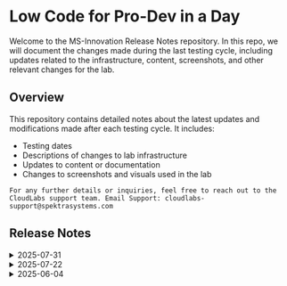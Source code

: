 # Low Code for Pro-Dev in a Day 

Welcome to the MS-Innovation Release Notes repository. In this repo, we will document the changes made during the last testing cycle, including updates related to the infrastructure, content, screenshots, and other relevant changes for the lab.

## Overview

This repository contains detailed notes about the latest updates and modifications made after each testing cycle. It includes:

- Testing dates
- Descriptions of changes to lab infrastructure
- Updates to content or documentation
- Changes to screenshots and visuals used in the lab

`For any further details or inquiries, feel free to reach out to the CloudLabs support team. Email Support: cloudlabs-support@spektrasystems.com`

## Release Notes

<details>
  <summary>2025-07-31</summary>

### Release Date: 2025-08-11

- **Testing Date**: 2025-08-11

## Infrastructure Changes

**Details:**
- Updated public IP address configuration from Dynamic to Static.
- Changed OS disk SKU from Standard_LRS to Premium_LRS.

## Content Changes
 
- Included explicit navigation steps to ensure users reach the correct development environment.

## Screenshot Updates

- Included multiple screenshots to enhance clarity.

## Testing Notes

- **Testing Date**: 2025-08-11
- **Tested Features**: Full lab flow including all sections and tasks.
- **Issues Found**: NA
- **Resolved Issues**: NA
  
</details>

<details>
  <summary>2025-07-22</summary>

### Release Date: 2025-07-22

- **Testing Date**: 2025-07-22

## Infrastructure Changes

**Details:**
- Updated automation script to fix *dev test* environment deployment in Power Apps portal.
- Resolved the license issue.

## Content Changes
 
- Included explicit navigation steps to ensure users reach the correct development environment.

## Screenshot Updates

- Included multiple screenshots to enhance clarity.

## Testing Notes

- **Testing Date**: 2025-07-22
- **Tested Features**: Inline validations, latest UI changes, decreasing lab provisioning time, complete functionality of the lab.
- **Issues Found**: The lab guide appears to be accurate, with no identified issues. The deployment failure is related to a missing or insufficient PowerApps license.
- **Resolved Issues**: Resolved license discrepancies and improved deployment stability. No significant changes to lab guide instructions, but added additional screenshots to enhance clarity.
  
</details>

<details>
  <summary>2025-06-04</summary>

### Release Date: 2025-06-04

- **Change**: Updated logon script to fix dev test environement deployment in power apps portal, fixed pac and npm packages installation.
- **Testing Date**: 2025-06-04

## Infrastructure Changes

**Change:**
- Updated logon script and fixed the issues.

**Details:**
- The dev test environment was getting failed to get created in power apps portal.
- pac and npm packages were getting failed to install. 
- To make deployment and the logon script to get succeeded, the environment was assigned with **Powerapps Premium** and **Microsoft 365 E3(no teams)** license before the deployment. 

## Content Changes
 
- The overview of all three labs are updated which provides insights on the tasks done in the respective labs.
- Added clear instructions for users to navigate to correct development environment.

## Screenshot Updates

- Screenshots have been updated as per new UI changes and updated instructions.
- Added new screenshots where users need to select right development environment and right files from the virtual machine.
- Getting started page has been updated as per the new UI changes in the CloudLabs.

## Testing Notes

- **Testing Date**: 2025-06-04
- **Tested Features**: Inline validations, latest UI changes, functionality of the lab.
- **Issues Found**: Dev test environment was not showing up in powerapps portal, pac and npm pacakges are not installed.
- **Resolved Issues**: Updated logon script to fix the issues mentioned and need to assign **Powerapps Premium** and **Microsoft 365 E3(no teams)** license before the logon script starts.
---
</details>

